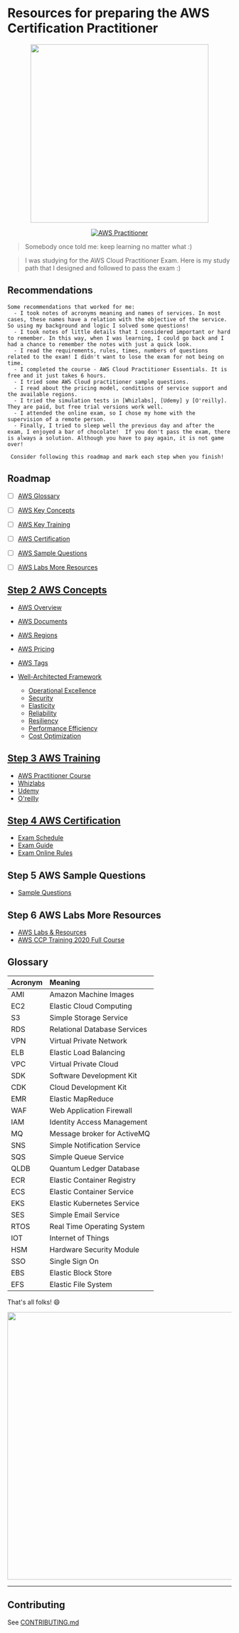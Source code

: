 # Resources for preparing the AWS Certification Practitioner
  
<div align="center">
  <img src="https://github.com/yurynino/learning-aws-practitioner/blob/master/images/aws_animation.gif" width="400px" />

  [![AWS Practitioner](https://img.shields.io/badge/aws-practitioner-orange)](https://aws.amazon.com/es/certification/certified-cloud-practitioner/)
</div>

  > Somebody once told me: keep learning no matter what :) 

  > I was studying for the AWS Cloud Practitioner Exam. Here is my study path that I designed and followed to pass the exam :)


## Recommendations
```
Some recommendations that worked for me:
  - I took notes of acronyms meaning and names of services. In most cases, these names have a relation with the objective of the service. So using my background and logic I solved some questions!
  - I took notes of little details that I considered important or hard to remember. In this way, when I was learning, I could go back and I had a chance to remember the notes with just a quick look.
  - I read the requirements, rules, times, numbers of questions related to the exam! I didn't want to lose the exam for not being on time.
  - I completed the course - AWS Cloud Practitioner Essentials. It is free and it just takes 6 hours.
  - I tried some AWS Cloud practitioner sample questions.
  - I read about the pricing model, conditions of service support and the available regions.
  - I tried the simulation tests in [Whizlabs], [Udemy] y [O'reilly]. They are paid, but free trial versions work well.
  - I attended the online exam, so I chose my home with the supervision of a remote person.
  - Finally, I tried to sleep well the previous day and after the exam, I enjoyed a bar of chocolate!  If you don't pass the exam, there is always a solution. Although you have to pay again, it is not game over!

 Consider following this roadmap and mark each step when you finish!
```

## Roadmap
  - [ ] [AWS Glossary](#glossary)
  - [ ] [AWS Key Concepts](#step-2-aws-concepts)
  - [ ] [AWS Key Training](#step-3-aws-training)
  - [ ] [AWS Certification](#step-4-aws-certification)
  - [ ] [AWS Sample Questions](#step-5-aws-sample-questions)
  - [ ] [AWS Labs More Resources](#step-6-aws-labs-more-resources)


## [Step 2 AWS Concepts](https://wa.aws.amazon.com/wat.concepts.wa-concepts.en.html)
- [AWS Overview](https://github.com/yurynino/learning-aws-practitioner/blob/master/files/aws_overview.pdf)
- [AWS Documents](https://docs.aws.amazon.com/index.html)
- [AWS Regions](https://docs.aws.amazon.com/AWSEC2/latest/UserGuide/using-regions-availability-zones.html)
- [AWS Pricing](https://github.com/yurynino/learning-aws-practitioner/blob/master/files/aws_pricing_overview.pdf)
- [AWS Tags](https://aws.amazon.com/answers/account-management/aws-tagging-strategies/)

- [Well-Architected Framework](https://wa.aws.amazon.com/index.en.html)
  - [Operational Excellence](https://wa.aws.amazon.com/wat.concept.elasticity.en.html)
  - [Security](https://wa.aws.amazon.com/wat.pillar.security.en.html)
  - [Elasticity](https://wa.aws.amazon.com/wat.concept.elasticity.en.html)
  - [Reliability](https://wa.aws.amazon.com/wat.concept.c-reliability.en.html)
  - [Resiliency](https://wa.aws.amazon.com/wat.concept.resiliency.en.html)
  - [Performance Efficiency](https://wa.aws.amazon.com/wat.pillar.performance.en.html)
  - [Cost Optimization](https://wa.aws.amazon.com/wat.pillar.costOptimization.en.html)


## [Step 3 AWS Training](https://aws.amazon.com/es/training)
- [AWS Practitioner Course](https://aws.amazon.com/es/training/course-descriptions/cloud-practitioner-essentials)
- [Whizlabs](https://www.whizlabs.com)
- [Udemy](https://www.udemy.com/)
- [O'reilly](https://www.oreilly.com/)


## [Step 4 AWS Certification](https://aws.amazon.com/certification/)
- [Exam Schedule](https://aws.amazon.com/es/certification/certified-cloud-practitioner/)
- [Exam Guide](https://github.com/yurynino/learning-aws-practitioner/blob/master/files/aws_exam_guide.pdf)
- [Exam Online Rules](https://docs.docker.com/engine/api/v1.25/)


## Step 5 AWS Sample Questions
- [Sample Questions](https://github.com/yurynino/learning-aws-practitioner/blob/master/files/aws_sample_questions.pdf)


## Step 6 AWS Labs More Resources
- [AWS Labs & Resources](https://github.com/noahgift/aws-cloud-practitioner-exam/blob/master/Cloud-Practitioner-Labs.pdf)
- [AWS CCP Training 2020 Full Course](https://www.youtube.com/watch?v=3hLmDS179YE)


## Glossary
| Acronym 	 | Meaning               			|
|:-----------|:---------------------------------|
| AMI		 | Amazon Machine Images			|
| EC2		 | Elastic Cloud Computing			|
| S3		 | Simple Storage Service   		|
| RDS        | Relational Database Services		|
| VPN        | Virtual Private Network        	|
| ELB        | Elastic Load Balancing       	|
| VPC        | Virtual Private Cloud        	|
| SDK        | Software Development Kit     	|
| CDK        | Cloud Development Kit        	|
| EMR        | Elastic MapReduce            	|
| WAF        | Web Application Firewall     	|
| IAM        | Identity Access Management   	|
| MQ         | Message broker for ActiveMQ  	|
| SNS        | Simple Notification Service  	|
| SQS        | Simple Queue Service         	|
| QLDB       | Quantum Ledger Database      	|
| ECR        | Elastic Container Registry   	|
| ECS        | Elastic Container Service    	|
| EKS        | Elastic Kubernetes Service   	|
| SES        | Simple Email Service         	|
| RTOS       | Real Time Operating System   	|
| IOT        | Internet of Things           	|
| HSM        | Hardware Security Module     	|
| SSO        | Single Sign On               	|
| EBS        | Elastic Block Store          	|
| EFS        | Elastic File System          	|


That's all folks! :smile:


<div align="center">
    <img src="https://github.com/yurynino/learning-aws-practitioner/blob/master/images/aws_certifications.png" width="600px" />
</div>

-----------
## Contributing
See [CONTRIBUTING.md](https://github.com/yurynino/learning-aws-practitioner/blob/master/CONTRIBUTING.md)

